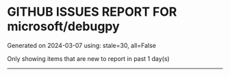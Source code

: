 
# GITHUB ISSUES REPORT FOR microsoft/debugpy


Generated on 2024-03-07 using: stale=30, all=False


Only showing items that are new to report in past 1 day(s)


---

